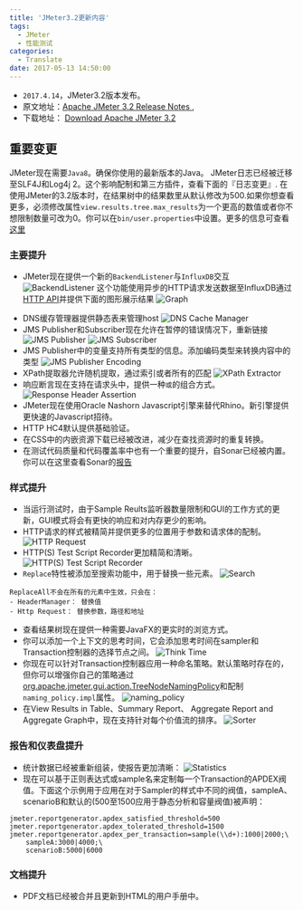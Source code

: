```yaml
---
title: 'JMeter3.2更新内容'
tags:
  - JMeter
  - 性能测试
categories:
  - Translate
date: 2017-05-13 14:50:00
---
```


 - `2017.4.14`，JMeter3.2版本发布。
 - 原文地址：[Apache JMeter 3.2 Release Notes ](http://jmeter.apache.org/changes.html),
 - 下载地址： [Download Apache JMeter 3.2](http://jmeter.apache.org/download_jmeter.cgi)

## 重要变更
JMeter现在需要`Java8`。确保你使用的最新版本的Java。
JMeter日志已经被迁移至SLF4J和Log4j 2。这个影响配制和第三方插件，查看下面的『日志变更』.
在使用JMeter的3.2版本时，在结果树中的结果数里从默认修改为500.如果你想查看更多，必须修改属性`view.results.tree.max_results`为一个更高的数值或者你不想限制数量可改为0。你可以在`bin/user.properties`中设置。更多的信息可查看[这里](http://jmeter.apache.org/usermanual/component_reference.html#View_Results_Tree)



### 主要提升
- JMeter现在提供一个新的`BackendListener`与`InfluxDB`交互
![BackendListener](http://jmeter.apache.org/images/screenshots/changes/3.2/backend_influxdb.png)
这个功能使用异步的HTTP请求发送数据至InfluxDB通过[HTTP API](https://docs.influxdata.com/influxdb/v1.2/guides/writing_data/)并提供下面的图形展示结果
![Graph](http://jmeter.apache.org/images/screenshots/backend_listener_influxdb_graph.png)

<!--more-->

- DNS缓存管理器提供静态表来管理host
![DNS Cache Manager](http://jmeter.apache.org/images/screenshots/changes/3.2/dns_cache_manager_static_hosts.png)
- JMS Publisher和Subscriber现在允许在暂停的错误情况下，重新链接
![JMS Publisher](http://jmeter.apache.org/images/screenshots/changes/3.2/jms_publisher_reconnect.png)
![JMS Subscriber](http://jmeter.apache.org/images/screenshots/changes/3.2/jms_subscriber_reconnect_pause.png)
- JMS Publisher中的变量支持所有类型的信息。添加编码类型来转换内容中的类型
![JMS Publisher Encoding](http://jmeter.apache.org/images/screenshots/changes/3.2/jms_subscriber_content_encoding.png)
- XPath提取器允许随机提取，通过索引或者所有的匹配
![XPath Extractor](http://jmeter.apache.org/images/screenshots/changes/3.2/xpath_extractor_matchno.png)
- 响应断言现在支持在请求头中，提供一种`或`的组合方式。
![Response Header Assertion](http://jmeter.apache.org/images/screenshots/changes/3.2/response_assertion.png)
- JMeter现在使用Oracle Nashorn Javascript引擎来替代Rhino。新引擎提供更快速的Javascript招待。
- HTTP HC4默认提供基础验证。
- 在CSS中的内嵌资源下载已经被改进，减少在查找资源时的重复转换。
- 在测试代码质量和代码覆盖率中也有一个重要的提升，自Sonar已经被内置。你可以在这里查看Sonar的[报告](https://builds.apache.org/analysis/overview?id=12927)

### 样式提升
- 当运行测试时，由于Sample Reults监听器数量限制和GUI的工作方式的更新，GUI模式将会有更快的响应和对内存更少的影响。
- HTTP请求的样式被精简并提供更多的位置用于参数和请求体的配制。
![HTTP Request](http://jmeter.apache.org/images/screenshots/changes/3.2/http_request.png)
- HTTP(S) Test Script Recorder更加精简和清晰。
![HTTP(S) Test Script Recorder](http://jmeter.apache.org/images/screenshots/changes/3.2/http_recorder_2.png)
- `Replace`特性被添加至搜索功能中，用于替换一些元素。
![Search](http://jmeter.apache.org/images/screenshots/changes/3.2/search_replace.png)

```
ReplaceAll不会在所有的元素中生效，只会在：
- HeaderManager： 替换值
- Http Request： 替换参数，路径和地址
```

- 查看结果树现在提供一种需要JavaFX的更实时的浏览方式。
- 你可以添加一个上下文的思考时间，它会添加思考时间在sampler和Transaction控制器的选择节点之间。
![Think Time](http://jmeter.apache.org/images/screenshots/changes/3.2/menu_add_think_times.png)
- 你现在可以针对Transaction控制器应用一种命名策略。默认策略时存在的，但你可以增强你自己的策略通过[org.apache.jmeter.gui.action.TreeNodeNamingPolicy](http://jmeter.apache.org/api/org/apache/jmeter/gui/action/TreeNodeNamingPolicy.html)和配制`naming_policy.impl`属性。
![naming_policy](http://jmeter.apache.org/images/screenshots/changes/3.2/menu_apply_naming_policy.png)
- 在View Results in Table、Summary Report、 Aggregate Report and Aggregate Graph中，现在支持针对每个价值流的排序。
![Sorter](http://jmeter.apache.org/images/screenshots/changes/3.2/sorting.png)

### 报告和仪表盘提升
- 统计数据已经被重新组装，使报告更加清晰：
![Statistics](http://jmeter.apache.org/images/screenshots/dashboard/report_statistics.png)
- 现在可以基于正则表达式或sample名来定制每一个Transaction的APDEX阀值。下面这个示例用于应用在对于Sampler的样式中不同的阀值，sampleA、scenarioB和默认的(500至1500应用于静态分析和容量阀值)被声明：

```
jmeter.reportgenerator.apdex_satisfied_threshold=500
jmeter.reportgenerator.apdex_tolerated_threshold=1500
jmeter.reportgenerator.apdex_per_transaction=sample(\\d+):1000|2000;\
    sampleA:3000|4000;\
    scenarioB:5000|6000
```

### 文档提升
- PDF文档已经被合并且更新到HTML的用户手册中。
